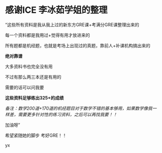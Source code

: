 # 感谢ICE 李冰茹学姐的整理

“这些所有资料是我从我上过的新东方GRE课+考满分GRE课整理出来的

每一个资料都是我用过+觉得有用才放进来的

所有题都是机经题，也就是考场上出现过的真题，靠前人+补课机构搞出来的

**绝对靠谱**

大多资料书也完全没有用

不过有那么两三本还是有用的

需要的话可以问我要

**这些资料足够练出325+的成绩**

*备注：数学200道+170道的机经题目对于数学不错的基本够用，如果数学像我一样差，需要更多针对性的练习资料，之后可以再找我要！！*

加油呀”

希望紧随她的脚步 考好GRE！！

yx
